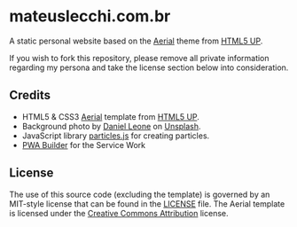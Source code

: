 # mateuslecchi.com.br

A static personal website based on the [Aerial](https://html5up.net/aerial) theme from [HTML5 UP](https://html5up.net/).

If you wish to fork this repository, please remove all private information regarding my persona and take the license section below into consideration.

## Credits

- HTML5 & CSS3 [Aerial](https://html5up.net/aerial) template from [HTML5 UP](https://html5up.net/).
- Background photo by [Daniel Leone](https://unsplash.com/photos/g30P1zcOzXo) on [Unsplash](https://unsplash.com/).
- JavaScript library [particles.js](https://vincentgarreau.com/particles.js/) for creating particles.
- [PWA Builder](https://www.pwabuilder.com/) for the Service Work


## License

The use of this source code (excluding the template) is governed by an MIT-style license that can be found in the [LICENSE](LICENSE) file. The Aerial template is licensed under the [Creative Commons Attribution](https://html5up.net/license) license.